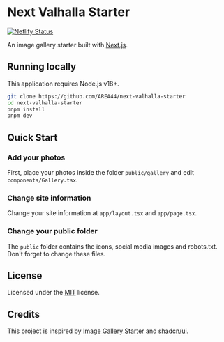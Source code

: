 # Next Valhalla Starter

[![Netlify Status](https://api.netlify.com/api/v1/badges/8734ce79-5346-4f4a-82b6-47b0de3e63a8/deploy-status)](https://app.netlify.com/sites/next-valhalla-starter/deploys)

An image gallery starter built with [Next.js](https://nextjs.org).

## Running locally

This application requires Node.js v18+.

```sh
git clone https://github.com/AREA44/next-valhalla-starter
cd next-valhalla-starter
pnpm install
pnpm dev
```

## Quick Start

### Add your photos

First, place your photos inside the folder `public/gallery` and edit `components/Gallery.tsx`.

### Change site information

Change your site information at `app/layout.tsx` and `app/page.tsx`.

### Change your public folder

The `public` folder contains the icons, social media images and robots.txt. Don't forget to change these files.

## License

Licensed under the [MIT](LICENSE) license.

## Credits

This project is inspired by [Image Gallery Starter](https://vercel.com/templates/next.js/image-gallery-starter) and [shadcn/ui](https://ui.shadcn.com).
